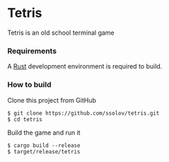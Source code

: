 # Tetris
Tetris is an old school terminal game
### Requirements
A [Rust](https://www.rust-lang.org/learn/get-started) development environment is required to build.
### How to build
Clone this project from GitHub
```
$ git clone https://github.com/ssolov/tetris.git
$ cd tetris
```
Build the game and run it
```
$ cargo build --release
$ target/release/tetris
```
